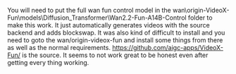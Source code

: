 You will need to put the full wan fun control model in the wan\origin-VideoX-Fun\models\Diffusion_Transformer\Wan2.2-Fun-A14B-Control folder to make this work. It just automatically generates videos with the source backend and adds blockswap. It was also kind of difficult to install and you need to goto the wan/origin-videox-fun and install some things from there as well as the normal requirements. https://github.com/aigc-apps/VideoX-Fun/ is the source. It seems to not work great to be honest even after getting every thing working. 